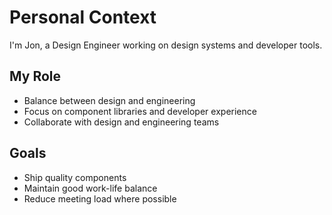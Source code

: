 # Personal Context

I'm Jon, a Design Engineer working on design systems and developer tools.

## My Role

- Balance between design and engineering
- Focus on component libraries and developer experience
- Collaborate with design and engineering teams

## Goals

- Ship quality components
- Maintain good work-life balance
- Reduce meeting load where possible
